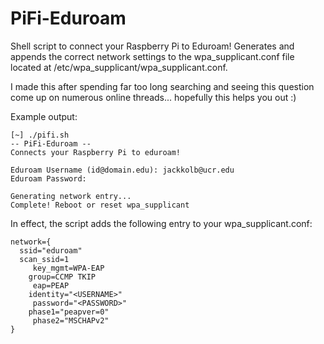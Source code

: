 # PiFi-Eduroam
Shell script to connect your Raspberry Pi to Eduroam!
Generates and appends the correct network settings to the wpa_supplicant.conf file
located at /etc/wpa_supplicant/wpa_supplicant.conf.

I made this after spending far too long searching and seeing this question come up
 on numerous online threads... hopefully this helps you out :)

Example output:
```
[~] ./pifi.sh
-- PiFi-Eduroam --
Connects your Raspberry Pi to eduroam!

Eduroam Username (id@domain.edu): jackkolb@ucr.edu
Eduroam Password:

Generating network entry...
Complete! Reboot or reset wpa_supplicant
```

In effect, the script adds the following entry to your wpa_supplicant.conf:
```
network={
  ssid="eduroam"
  scan_ssid=1
	 key_mgmt=WPA-EAP
 	group=CCMP TKIP
	 eap=PEAP
 	identity="<USERNAME>"
	 password="<PASSWORD>"
 	phase1="peapver=0"
	 phase2="MSCHAPv2"
}
```
